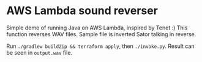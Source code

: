 # AWS Lambda sound reverser

Simple demo of running Java on AWS Lambda, inspired by Tenet :) This function reverses WAV files. Sample file is inverted Sator talking in reverse. 

Run `./gradlew buildZip && terraform apply`, then `./invoke.py`. Result can be seen in `output.wav` file.

